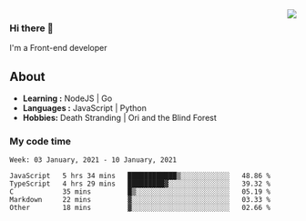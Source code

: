 <img align='right' src="https://github-readme-stats.vercel.app/api?username=strugglebak&show_icons=true">

### Hi there 👋

I'm a Front-end developer

## About

-  **Learning :** NodeJS | Go
-  **Languages :** JavaScript | Python
-  **Hobbies:** Death Stranding | Ori and the Blind Forest

### My code time

<!--START_SECTION:waka-->
```text
Week: 03 January, 2021 - 10 January, 2021

JavaScript   5 hrs 34 mins   ████████████▒░░░░░░░░░░░░   48.86 % 
TypeScript   4 hrs 29 mins   █████████▓░░░░░░░░░░░░░░░   39.32 % 
C            35 mins         █▒░░░░░░░░░░░░░░░░░░░░░░░   05.19 % 
Markdown     22 mins         ▓░░░░░░░░░░░░░░░░░░░░░░░░   03.33 % 
Other        18 mins         ▓░░░░░░░░░░░░░░░░░░░░░░░░   02.66 % 
```
<!--END_SECTION:waka-->
